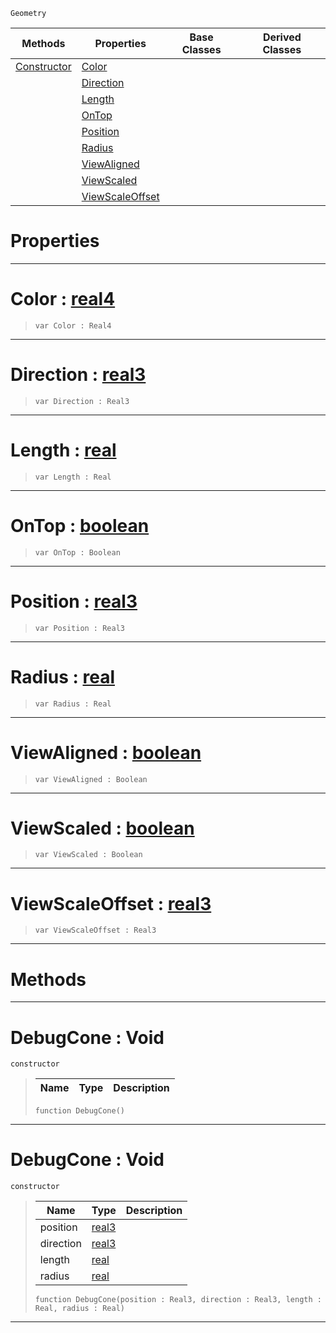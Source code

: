  `Geometry`

|Methods|Properties|Base Classes|Derived Classes|
|---|---|---|---|
|[ Constructor](https://github.com/PlasmaEngine/PlasmaDocs/blob/master/code_reference/class_reference/debugcone.markdown#debugcone-void)|[ Color](https://github.com/PlasmaEngine/PlasmaDocs/blob/master/code_reference/class_reference/debugcone.markdown#color-plasma-engine-docume)| | |
| |[ Direction](https://github.com/PlasmaEngine/PlasmaDocs/blob/master/code_reference/class_reference/debugcone.markdown#direction-plasma-engine-do)| | |
| |[ Length](https://github.com/PlasmaEngine/PlasmaDocs/blob/master/code_reference/class_reference/debugcone.markdown#length-plasma-engine-docum)| | |
| |[ OnTop](https://github.com/PlasmaEngine/PlasmaDocs/blob/master/code_reference/class_reference/debugcone.markdown#ontop-plasma-engine-docume)| | |
| |[ Position](https://github.com/PlasmaEngine/PlasmaDocs/blob/master/code_reference/class_reference/debugcone.markdown#position-plasma-engine-doc)| | |
| |[ Radius](https://github.com/PlasmaEngine/PlasmaDocs/blob/master/code_reference/class_reference/debugcone.markdown#radius-plasma-engine-docum)| | |
| |[ ViewAligned](https://github.com/PlasmaEngine/PlasmaDocs/blob/master/code_reference/class_reference/debugcone.markdown#viewaligned-plasma-engine)| | |
| |[ ViewScaled](https://github.com/PlasmaEngine/PlasmaDocs/blob/master/code_reference/class_reference/debugcone.markdown#viewscaled-plasma-engine-d)| | |
| |[ ViewScaleOffset](https://github.com/PlasmaEngine/PlasmaDocs/blob/master/code_reference/class_reference/debugcone.markdown#viewscaleoffset-plasma-eng)| | |


 #  Properties


---  
 #  Color : [real4](https://github.com/PlasmaEngine/PlasmaDocs/blob/master/code_reference/lightning_base_types/real4.markdown)

> 
> ``` lang=cpp, name=Lightning
> var Color : Real4


---  
 #  Direction : [real3](https://github.com/PlasmaEngine/PlasmaDocs/blob/master/code_reference/lightning_base_types/real3.markdown)

> 
> ``` lang=cpp, name=Lightning
> var Direction : Real3


---  
 #  Length : [real](https://github.com/PlasmaEngine/PlasmaDocs/blob/master/code_reference/lightning_base_types/real.markdown)

> 
> ``` lang=cpp, name=Lightning
> var Length : Real


---  
 #  OnTop : [boolean](https://github.com/PlasmaEngine/PlasmaDocs/blob/master/code_reference/lightning_base_types/boolean.markdown)

> 
> ``` lang=cpp, name=Lightning
> var OnTop : Boolean


---  
 #  Position : [real3](https://github.com/PlasmaEngine/PlasmaDocs/blob/master/code_reference/lightning_base_types/real3.markdown)

> 
> ``` lang=cpp, name=Lightning
> var Position : Real3


---  
 #  Radius : [real](https://github.com/PlasmaEngine/PlasmaDocs/blob/master/code_reference/lightning_base_types/real.markdown)

> 
> ``` lang=cpp, name=Lightning
> var Radius : Real


---  
 #  ViewAligned : [boolean](https://github.com/PlasmaEngine/PlasmaDocs/blob/master/code_reference/lightning_base_types/boolean.markdown)

> 
> ``` lang=cpp, name=Lightning
> var ViewAligned : Boolean


---  
 #  ViewScaled : [boolean](https://github.com/PlasmaEngine/PlasmaDocs/blob/master/code_reference/lightning_base_types/boolean.markdown)

> 
> ``` lang=cpp, name=Lightning
> var ViewScaled : Boolean


---  
 #  ViewScaleOffset : [real3](https://github.com/PlasmaEngine/PlasmaDocs/blob/master/code_reference/lightning_base_types/real3.markdown)

> 
> ``` lang=cpp, name=Lightning
> var ViewScaleOffset : Real3


---  
 #  Methods


---  
 #  DebugCone : Void

 `constructor`

> 
> |Name|Type|Description|
> |---|---|---|
> ``` lang=cpp, name=Lightning
> function DebugCone()
> ``` 


---  
 #  DebugCone : Void

 `constructor`

> 
> |Name|Type|Description|
> |---|---|---|
> |position|[real3](https://github.com/PlasmaEngine/PlasmaDocs/blob/master/code_reference/lightning_base_types/real3.markdown)| |
> |direction|[real3](https://github.com/PlasmaEngine/PlasmaDocs/blob/master/code_reference/lightning_base_types/real3.markdown)| |
> |length|[real](https://github.com/PlasmaEngine/PlasmaDocs/blob/master/code_reference/lightning_base_types/real.markdown)| |
> |radius|[real](https://github.com/PlasmaEngine/PlasmaDocs/blob/master/code_reference/lightning_base_types/real.markdown)| |
> ``` lang=cpp, name=Lightning
> function DebugCone(position : Real3, direction : Real3, length : Real, radius : Real)
> ``` 


---  
 

 